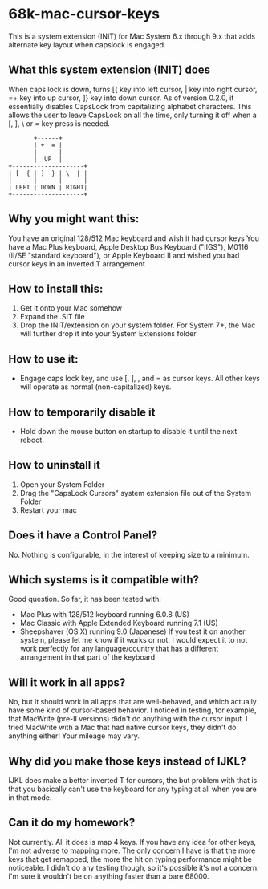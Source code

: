 # 68k-mac-cursor-keys
This is a system extension (INIT) for Mac System 6.x through 9.x that adds alternate key layout when capslock is engaged.

## What this system extension (INIT) does
When caps lock is down, turns [{ key into left cursor, \| key into right cursor, =+ key into up cursor, ]} key into down cursor. As of version 0.2.0, it essentially disables CapsLock from capitalizing alphabet characters. This allows the user to leave CapsLock on all the time, only turning it off when a [, ], \ or = key press is needed. 

```
       +------+
       | +  = |
       |      |
       |  UP  |
+--------------------+
| [  { | ]  } | \  | |
|      |      |      |
| LEFT | DOWN | RIGHT|
+--------------------+
```

## Why you might want this:
You have an original 128/512 Mac keyboard and wish it had cursor keys
You have a Mac Plus keyboard, Apple Desktop Bus Keyboard ("IIGS"), M0116 (II/SE "standard keyboard"), or Apple Keyboard II and wished you had cursor keys in an inverted T arrangement

## How to install this:
1. Get it onto your Mac somehow
2. Expand the .SIT file
3. Drop the INIT/extension on your system folder. For System 7+, the Mac will further drop it into your System Extensions folder

## How to use it:
- Engage caps lock key, and use [, ], \, and = as cursor keys. All other keys will operate as normal (non-capitalized) keys.

## How to temporarily disable it
- Hold down the mouse button on startup to disable it until the next reboot. 

## How to uninstall it
1. Open your System Folder
2. Drag the "CapsLock Cursors" system extension file out of the System Folder
3. Restart your mac

## Does it have a Control Panel?
No. Nothing is configurable, in the interest of keeping size to a minimum.

## Which systems is it compatible with?
Good question. So far, it has been tested with: 
- Mac Plus with 128/512 keyboard running 6.0.8 (US)
- Mac Classic with Apple Extended Keyboard running 7.1 (US)
- Sheepshaver (OS X) running 9.0 (Japanese)
If you test it on another system, please let me know if it works or not. I would expect it to not work perfectly for any language/country that has a different arrangement in that part of the keyboard. 

## Will it work in all apps?
No, but it should work in all apps that are well-behaved, and which actually have some kind of cursor-based behavior. I noticed in testing, for example, that MacWrite (pre-II versions) didn't do anything with the cursor input. I tried MacWrite with a Mac that had native cursor keys, they didn't do anything either! Your mileage may vary. 

## Why did you make those keys instead of IJKL?
IJKL does make a better inverted T for cursors, the but problem with that is that you basically can't use the keyboard for any typing at all when you are in that mode. 

## Can it do my homework?
Not currently. All it does is map 4 keys. If you have any idea for other keys, I'm not adverse to mapping more. The only concern I have is that the more keys that get remapped, the more the hit on typing performance might be noticeable. I didn't do any testing though, so it's possible it's not a concern. I'm sure it wouldn't be on anything faster than a bare 68000.